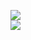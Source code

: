 [![](https://img.shields.io/badge/Made%20With-Github%20Spray-lightgrey.svg?style=for-the-badge&logo=github)](https://github.com/Annihil/github-spray#11728)  
[![](https://i.imgur.com/2DrTn0Z.gif)](https://github.com/Annihil/github-spray)